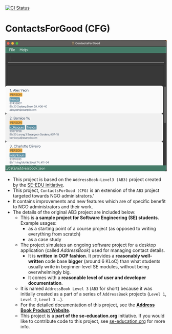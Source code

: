 [![CI Status](https://github.com/se-edu/addressbook-level3/workflows/Java%20CI/badge.svg)](https://github.com/se-edu/addressbook-level3/actions)
# ContactsForGood (CFG)
![Ui](docs/images/Ui.png)

* This project is based on the `AddressBook-Level3 (AB3)` project created by the [SE-EDU initiative](https://se-education.org).
* This project, `ContactsForGood (CFG)` is an extension of the `AB3` project targeted towards NGO administrators.'
* It contains improvements and new features which are of specific benefit to NGO administrators and their work.
* The details of the original AB3 project are included below:
  * This is **a sample project for Software Engineering (SE) students**.<br>
    Example usages:
    * as a starting point of a course project (as opposed to writing everything from scratch)
    * as a case study
  * The project simulates an ongoing software project for a desktop application (called _AddressBook_) used for managing contact details.
    * It is **written in OOP fashion**. It provides a **reasonably well-written** code base **bigger** (around 6 KLoC) than what students usually write in beginner-level SE modules, without being overwhelmingly big.
    * It comes with a **reasonable level of user and developer documentation**.
  * It is named `AddressBook Level 3` (`AB3` for short) because it was initially created as a part of a series of `AddressBook` projects (`Level 1`, `Level 2`, `Level 3` ...).
  * For the detailed documentation of this project, see the **[Address Book Product Website](https://se-education.org/addressbook-level3)**.
  * This project is a **part of the se-education.org** initiative. If you would like to contribute code to this project, see [se-education.org](https://se-education.org/#contributing-to-se-edu) for more info.
